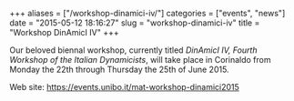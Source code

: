 +++
aliases = ["/workshop-dinamici-iv/"]
categories = ["events", "news"]
date = "2015-05-12 18:16:27"
slug = "workshop-dinamici-iv"
title = "Workshop DinAmicI IV"
+++

Our beloved biennal workshop, currently titled *DinAmicI IV, Fourth
Workshop of the Italian Dynamicists*, will take place in Corinaldo from
Monday the 22th through Thursday the 25th of June 2015.

Web site: <https://events.unibo.it/mat-workshop-dinamici2015>

 
